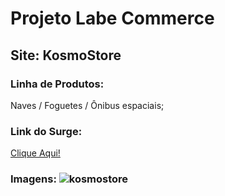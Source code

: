 # Projeto Labe Commerce 

## Site: KosmoStore

### Linha de Produtos:
Naves / Foguetes / Ônibus espaciais;

### Link do Surge:
[Clique Aqui!](https://kosmostore.surge.sh/)

### Imagens: ![kosmostore](https://user-images.githubusercontent.com/83131771/154866158-6f2eafbb-080a-4e4e-8ba1-20f5240ce170.png)

